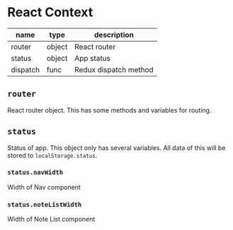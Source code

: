 # React Context

name|type|description
---|---|---
router|object|React router
status|object|App status
dispatch|func|Redux dispatch method

## `router`

React router object. This has some methods and variables for routing.

## `status`

Status of app. This object only has several variables.
All data of this will be stored to `localStorage.status`.

### `status.navWidth`

Width of Nav component

### `status.noteListWidth`

Width of Note List component

